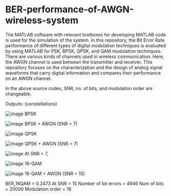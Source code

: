 # BER-performance-of-AWGN-wireless-system

The MATLAB software with relevant toolboxes for developing MATLAB code is used for the simulation of the system. In this repository, the Bit Error Rate performance of different types of digital modulation techniques is evaluated by using MATLAB for PSK, BPSK, QPSK, and QAM modulation techniques. 
There are various kinds of channels used in wireless communication. Here, the AWGN channel is used between the transmitter and receiver. This repository focuses on the characterization and the design of analog signal waveforms that carry digital information and compares their performance on an AWGN channel.

In the above source codes, SNR, no. of bits, and modulation order are changeable.



Outputs: (constellations)

![image](https://github.com/ChinmaiChowdary/BER-performance-of-AWGN-wireless-system/assets/119433702/17d2a69b-0296-4e1c-bc9d-273878c47f35)
 BPSK


 
![image](https://github.com/ChinmaiChowdary/BER-performance-of-AWGN-wireless-system/assets/119433702/13184075-3cad-4df0-a67a-5a8e295c3df8)
BPSK + AWGN (SNR = 7)




![image](https://github.com/ChinmaiChowdary/BER-performance-of-AWGN-wireless-system/assets/119433702/eb2a7ab1-0e80-46b8-ae99-c7a38153b249)
QPSK



![image](https://github.com/ChinmaiChowdary/BER-performance-of-AWGN-wireless-system/assets/119433702/56c7bef9-1259-4fcd-96d8-27002940a71a)
QPSK + AWGN (SNR = 7)



![image](https://github.com/ChinmaiChowdary/BER-performance-of-AWGN-wireless-system/assets/119433702/b6f97a7e-9e6b-4c6c-8839-8e15159a9f65)
At SNR = 7,



 
![image](https://github.com/ChinmaiChowdary/BER-performance-of-AWGN-wireless-system/assets/119433702/6be0b7a7-1863-4ed7-a0a8-e9c1773819d8)
16-QAM 



![image](https://github.com/ChinmaiChowdary/BER-performance-of-AWGN-wireless-system/assets/119433702/70c0cc79-ebfd-4ad8-a77d-9017e5db4655)
16-QAM + AWGN (SNR = 15)



BER_16QAM = 0.2473
At SNR = 15
Number of bit errors = 4946
Num of bits = 20000
Modulation order = 16

